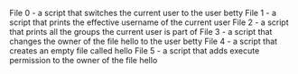 File 0 - a script that switches the current user to the user betty
File 1 - a script that prints the effective username of the current user
File 2 - a script that prints all the groups the current user is part of
File 3 - a script that changes the owner of the file hello to the user betty
File 4 - a script that creates an empty file called hello
File 5 - a script that adds execute permission to the owner of the file hello
